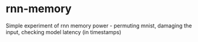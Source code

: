 # rnn-memory
Simple experiment of rnn memory power - permuting mnist, damaging the input, checking model latency (in timestamps)
